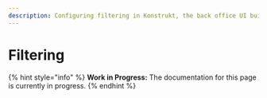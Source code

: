 ```yaml
---
description: Configuring filtering in Konstrukt, the back office UI builder for Umbraco.
---
```


# Filtering

{% hint style="info" %}
**Work in Progress:** The documentation for this page is currently in progress.
{% endhint %}